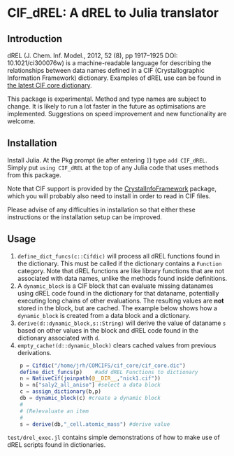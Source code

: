 # CIF_dREL: A dREL to Julia translator

## Introduction

dREL (J. Chem. Inf. Model., 2012, 52 (8), pp 1917–1925
DOI: 10.1021/ci300076w) is a machine-readable language for describing the
relationships between data names defined in a CIF (Crystallographic
Information Framework) dictionary.  Examples of dREL
use can be found in 
[the latest CIF core dictionary](https://github.com/COMCIFS/cif_core/cif_core.dic).

This package is experimental.  Method and type names are subject to
change. It is likely to run a lot faster in the future as optimisations
are implemented.  Suggestions on speed improvement and new functionality
are welcome.

## Installation

Install Julia.  At the Pkg prompt (ie after entering `]`) type
`add CIF_dREL`.  Simply put `using CIF_dREL` at the top of any
Julia code that uses methods from this package.

Note that CIF support is provided by the [CrystalInfoFramework](https://github.com/jamesrhester/CrystalInfoFramework.jl) package, which you will probably also need to install in order to read in CIF
files.

Please advise of any difficulties in installation so that either these
instructions or the installation setup can be improved.

## Usage

1. ``define_dict_funcs(c::Cifdic)`` will
process all dREL functions found in the dictionary. This must be
called if the dictionary contains a ``Function`` category.
Note that dREL functions are like library functions
that are not associated with data names, unlike the methods found 
inside definitions.
2. A ``dynamic_block`` is a CIF block that can evaluate missing datanames 
using dREL code found in the dictionary for that dataname, potentially executing long
chains of other evaluations.  The resulting values are **not**
stored in the block, but are cached. The example below shows how a ``dynamic_block``
is created from a data block and a dictionary.
3. ``derive(d::dynamic_block,s::String)`` will derive the value of dataname
``s`` based on other values in the block and dREL code found in the dictionary
associated with ``d``.
4. ``empty_cache!(d::dynamic_block)`` clears cached values from previous
derivations.

```julia
    p = Cifdic("/home/jrh/COMCIFS/cif_core/cif_core.dic")
    define_dict_funcs(p)    #add dREL Functions to dictionary
    n = NativeCif(joinpath(@__DIR__,"nick1.cif"))
    b = n["saly2_all_aniso"] #select a data block
    c = assign_dictionary(b,p) 
    db = dynamic_block(c) #create a dynamic block
    # 
    # (Re)evaluate an item
    #
    s = derive(db,"_cell.atomic_mass") #derive value
```

``test/drel_exec.jl`` contains simple demonstrations of how to
make use of dREL scripts found in dictionaries.
